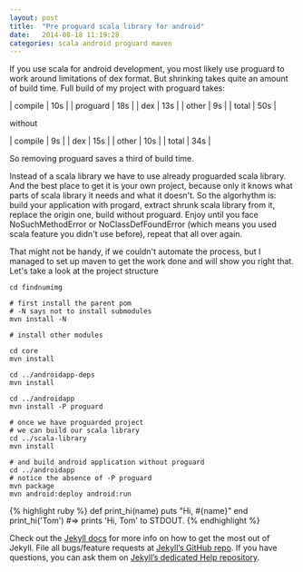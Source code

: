 ```yaml
---
layout: post
title:  "Pre proguard scala library for android"
date:   2014-08-18 11:19:28
categories: scala android proguard maven
---
```

If you use scala for android development,
you most likely use proguard to work around limitations of dex format.
But shrinking takes quite an amount of build time.
Full build of my project with proguard takes:

| compile  | 10s |
| proguard | 18s |
| dex      | 13s |
| other    | 9s  |
| total    | 50s |

without

| compile | 9s  |
| dex     | 15s |
| other   | 10s |
| total   | 34s |

So removing proguard saves a third of build time.

Instead of a scala library we have to use already proguarded scala library.
And the best place to get it is your own project,
because only it knows what parts of scala library it needs and what it doesn't.
So the algorhythm is: build your application with progard, extract shrunk scala library from it,
replace the origin one, build without proguard.
Enjoy until you face NoSuchMethodError or NoClassDefFoundError
(which means you used scala feature you didn't use before),
repeat that all over again.

That might not be handy, if we couldn't automate the process,
but I managed to set up maven to get the work done and will show you right that.
Let's take a look at the project structure


    cd findnumimg

    # first install the parent pom
    # -N says not to install submodules
    mvn install -N

    # install other modules

    cd core
    mvn install

    cd ../androidapp-deps
    mvn install

    cd ../androidapp
    mvn install -P proguard
    
    # once we have proguarded project
    # we can build our scala library
    cd ../scala-library
    mvn install

    # and build android application without proguard
    cd ../androidapp
    # notice the absence of -P proguard
    mvn package
    mvn android:deploy android:run


{% highlight ruby %}
def print_hi(name)
  puts "Hi, #{name}"
end
print_hi('Tom')
#=> prints 'Hi, Tom' to STDOUT.
{% endhighlight %}

Check out the [Jekyll docs][jekyll] for more info on how to get the most out of Jekyll. File all bugs/feature requests at [Jekyll’s GitHub repo][jekyll-gh]. If you have questions, you can ask them on [Jekyll’s dedicated Help repository][jekyll-help].

[jekyll]:      http://jekyllrb.com
[jekyll-gh]:   https://github.com/jekyll/jekyll
[jekyll-help]: https://github.com/jekyll/jekyll-help
